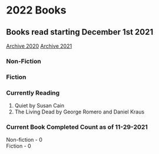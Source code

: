 # 2022 Books

## Books read starting December 1st 2021
[Archive 2020](https://github.com/Tsukiyonocm/Reading-List/blob/main/README-2020.md)
[Archive 2021](https://github.com/Tsukiyonocm/Reading-List/blob/main/README-2021.md)

### Non-Fiction



### Fiction




### Currently Reading

1.	Quiet by Susan Cain
2.	The Living Dead by George Romero and Daniel Kraus

### Current Book Completed Count as of 11-29-2021

Non-fiction - 0\
Fiction - 0

